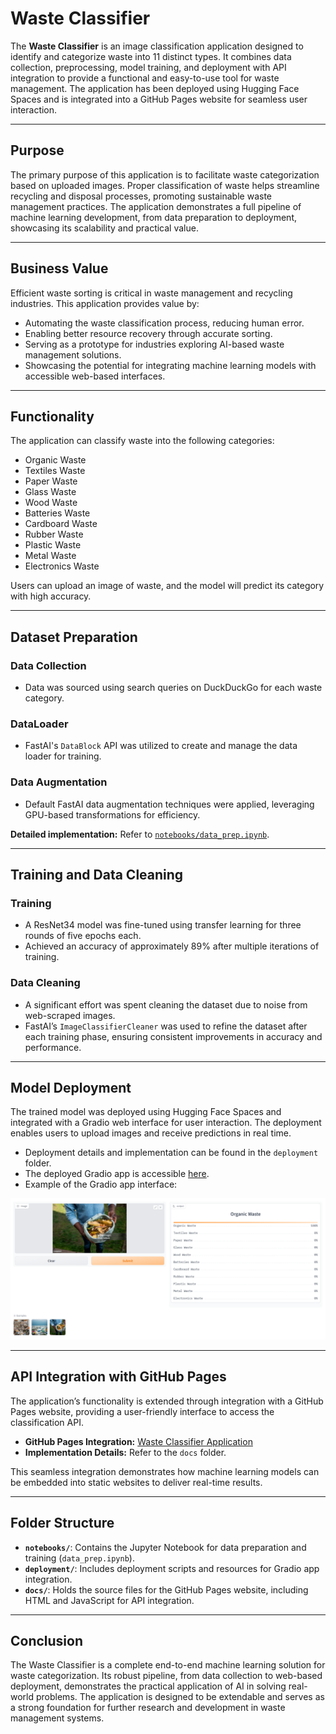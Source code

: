 # Waste Classifier

The **Waste Classifier** is an image classification application designed to identify and categorize waste into 11 distinct types. It combines data collection, preprocessing, model training, and deployment with API integration to provide a functional and easy-to-use tool for waste management. The application has been deployed using Hugging Face Spaces and is integrated into a GitHub Pages website for seamless user interaction.

---

## Purpose

The primary purpose of this application is to facilitate waste categorization based on uploaded images. Proper classification of waste helps streamline recycling and disposal processes, promoting sustainable waste management practices. The application demonstrates a full pipeline of machine learning development, from data preparation to deployment, showcasing its scalability and practical value.

---

## Business Value

Efficient waste sorting is critical in waste management and recycling industries. This application provides value by:
- Automating the waste classification process, reducing human error.
- Enabling better resource recovery through accurate sorting.
- Serving as a prototype for industries exploring AI-based waste management solutions.
- Showcasing the potential for integrating machine learning models with accessible web-based interfaces.

---

## Functionality

The application can classify waste into the following categories:
- Organic Waste
- Textiles Waste
- Paper Waste
- Glass Waste
- Wood Waste
- Batteries Waste
- Cardboard Waste
- Rubber Waste
- Plastic Waste
- Metal Waste
- Electronics Waste

Users can upload an image of waste, and the model will predict its category with high accuracy.

---

## Dataset Preparation

### Data Collection
- Data was sourced using search queries on DuckDuckGo for each waste category.

### DataLoader
- FastAI's `DataBlock` API was utilized to create and manage the data loader for training.

### Data Augmentation
- Default FastAI data augmentation techniques were applied, leveraging GPU-based transformations for efficiency.

**Detailed implementation:** Refer to [`notebooks/data_prep.ipynb`](notebooks/data_prep.ipynb).

---

## Training and Data Cleaning

### Training
- A ResNet34 model was fine-tuned using transfer learning for three rounds of five epochs each.
- Achieved an accuracy of approximately 89% after multiple iterations of training.

### Data Cleaning
- A significant effort was spent cleaning the dataset due to noise from web-scraped images.
- FastAI’s `ImageClassifierCleaner` was used to refine the dataset after each training phase, ensuring consistent improvements in accuracy and performance.

---

## Model Deployment

The trained model was deployed using Hugging Face Spaces and integrated with a Gradio web interface for user interaction. The deployment enables users to upload images and receive predictions in real time.

- Deployment details and implementation can be found in the `deployment` folder.
- The deployed Gradio app is accessible [here](https://huggingface.co/spaces/msideadman/cap-recognizer).  
- Example of the Gradio app interface:

![Gradio App Interface](deployment/gradio_app.png)

---

## API Integration with GitHub Pages

The application’s functionality is extended through integration with a GitHub Pages website, providing a user-friendly interface to access the classification API.

- **GitHub Pages Integration:** [Waste Classifier Application](https://mushfiq-shanto.github.io/waste_classifier/)
- **Implementation Details:** Refer to the `docs` folder.

This seamless integration demonstrates how machine learning models can be embedded into static websites to deliver real-time results.

---

## Folder Structure

- **`notebooks/`**: Contains the Jupyter Notebook for data preparation and training (`data_prep.ipynb`).
- **`deployment/`**: Includes deployment scripts and resources for Gradio app integration.
- **`docs/`**: Holds the source files for the GitHub Pages website, including HTML and JavaScript for API integration.

---

## Conclusion

The Waste Classifier is a complete end-to-end machine learning solution for waste categorization. Its robust pipeline, from data collection to web-based deployment, demonstrates the practical application of AI in solving real-world problems. The application is designed to be extendable and serves as a strong foundation for further research and development in waste management systems.
